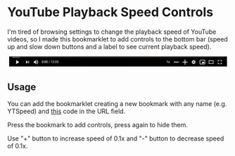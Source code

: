 # YouTube Playback Speed Controls

I'm tired of browsing settings to change the playback speed of YouTube videos, so I made this bookmarklet to add controls to the bottom bar (speed up and slow down buttons and a label to see current playback speed).


![Image](https://github.com/davideporcu/YouTube-Playback-Speed-Controls/blob/master/img.png)

## Usage

You can add the bookmarklet creating a new bookmark with any name (e.g. YTSpeed) and [this](https://github.com/davideporcu/YouTube-Playback-Speed-Controls/blob/master/youtubeSpeedControls_bookmarklet.js) code in the URL field.

Press the bookmark to add controls, press again to hide them.

Use "+" button to increase speed of 0.1x and "-" button to decrease speed of 0.1x.
